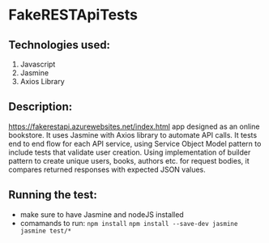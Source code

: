 # FakeRESTApiTests
## Technologies used: 
 1. Javascript 
 2. Jasmine
 3. Axios Library

## Description:

https://fakerestapi.azurewebsites.net/index.html  app designed as an online bookstore. It uses Jasmine with Axios library to automate API calls. It tests end to end flow for each API service, using Service Object Model pattern to include tests that validate user creation. Using implementation of builder pattern to create unique users, books, authors etc. for request bodies, it compares returned responses with expected JSON values.

## Running the test:
- make sure to have Jasmine and nodeJS installed
- comamands to run:
`npm install`
`npm install --save-dev jasmine`
` jasmine test/*`
